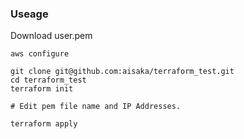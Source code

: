 ### Useage

Download user.pem

```
aws configure

git clone git@github.com:aisaka/terraform_test.git
cd terraform_test
terraform init

# Edit pem file name and IP Addresses.

terraform apply
```